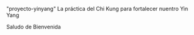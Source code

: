 "proyecto-yinyang"
La práctica del Chi Kung para fortalecer nuentro Yin Yang

Saludo de Bienvenida

